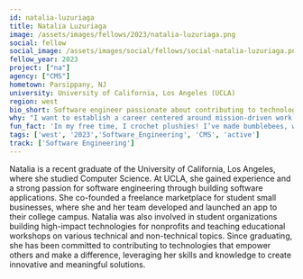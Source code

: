 ```yaml
---
id: natalia-luzuriaga
title: Natalia Luzuriaga
image: /assets/images/fellows/2023/natalia-luzuriaga.png
social: fellow
social_image: /assets/images/social/fellows/social-natalia-luzuriaga.png
fellow_year: 2023
project: ["na"]
agency: ["CMS"]
hometown: Parsippany, NJ
university: University of California, Los Angeles (UCLA)
region: west
bio_short: Software engineer passionate about contributing to technologies that empower others
why: "I want to establish a career centered around mission-driven work and developing tech for social good. With so much digital innovation currently happening within government, it is an exciting time to join the public sector and be a part of the U.S. Digital Corps, which offers me the opportunity to work on projects that improve access and the user experience of government services while challenging me to grow professionally along the way."
fun_fact: 'In my free time, I crochet plushies! I’ve made bumblebees, whales, jellyfish, and many more.'
tags: ['west', '2023','Software_Engineering', 'CMS', 'active']
track: ['Software Engineering']
---
```


Natalia is a recent graduate of the University of California, Los Angeles, where she studied Computer Science. At UCLA, she gained experience and a strong passion for software engineering through building software applications. She co-founded a freelance marketplace for student small businesses, where she and her team developed and launched an app to their college campus. Natalia was also involved in student organizations building high-impact technologies for nonprofits and teaching educational workshops on various technical and non-technical topics. Since graduating, she has been committed to contributing to technologies that empower others and make a difference, leveraging her skills and knowledge to create innovative and meaningful solutions.
